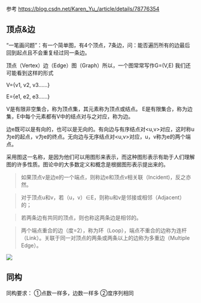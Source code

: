 参考 https://blog.csdn.net/Karen_Yu_/article/details/78776354
## 顶点&边
“一笔画问题”：有一个简单图，有4个顶点，7条边，问：能否遍历所有的边最后回到起点且不会重复经过同一条边。

顶点（Vertex）边（Edge）图（Graph）所以，一个图常常写作G=(V,E)
我们还可能看到这样的形式

V={v1, v2, v3……}

E={e1, e2, e3……}

V是有限非空集合，称为顶点集，其元素称为顶点或结点。
E是有限集合，称为边集，E中每个元素都有V中的结点对与之对应，称为边。

边e既可以是有向的，也可以是无向的。有向边与有序结点对<u,v>对应，这时称u为e的起点，v为e的终点。无向边与无序结点对<u,v>对应，u，v称为e的两个端点。

采用图这一名称，是因为他们可以用图形来表示，而这种图形表示有助于人们理解图的许多性质。图论中的大多数定义和概念是根据图形表示提出来的。

>如果顶点v是边e的一个端点，则称边e和顶点v相关联（Incident)，反之亦然。

>对于顶点u和v，若（u，v）∈E，则称u和v是邻接或相邻（Adjacent）的；

>若两条边有共同的顶点，则也称这两条边是相邻的。

>两个端点重合的边（度=2），称为环（Loop），端点不重合的边称为连杆（Link）。关联于同一对顶点的两条或两条以上的边称为多重边（Multiple Edge）。

![](https://img-blog.csdn.net/20171211214928115?watermark/2/text/aHR0cDovL2Jsb2cuY3Nkbi5uZXQvS2FyZW5fWXVf/font/5a6L5L2T/fontsize/400/fill/I0JBQkFCMA==/dissolve/70/gravity/Center)

## 同构

 同构要求：
 ①点数一样多，边数一样多
 ②度序列相同
